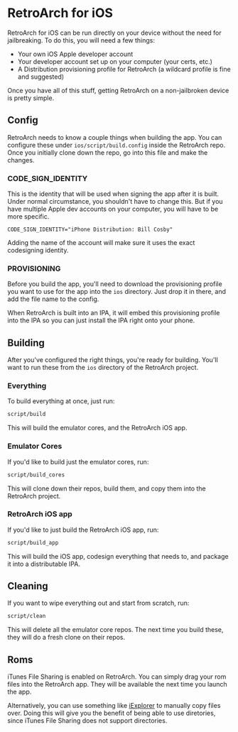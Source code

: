 # RetroArch for iOS

RetroArch for iOS can be run directly on your device without the need for jailbreaking. To do this, you will need a few things:

* Your own iOS Apple developer account
* Your developer account set up on your computer (your certs, etc.)
* A Distribution provisioning profile for RetroArch (a wildcard profile is fine and suggested)

Once you have all of this stuff, getting RetroArch on a non-jailbroken device is pretty simple.

## Config

RetroArch needs to know a couple things when building the app. You can configure these under `ios/script/build.config` inside the RetroArch repo. Once you initially clone down the repo, go into this file and make the changes.

### CODE_SIGN_IDENTITY

This is the identity that will be used when signing the app after it is built. Under normal circumstance, you shouldn't have to change this. But if you have multiple Apple dev accounts on your computer, you will have to be more specific.

```
CODE_SIGN_IDENTITY="iPhone Distribution: Bill Cosby"
```

Adding the name of the account will make sure it uses the exact codesigning identity.

### PROVISIONING

Before you build the app, you'll need to download the provisioning profile you want to use for the app into the `ios` directory. Just drop it in there, and add the file name to the config.

When RetroArch is built into an IPA, it will embed this provisioning profile into the IPA so you can just install the IPA right onto your phone.


## Building

After you've configured the right things, you're ready for building. You'll want to run these from the `ios` directory of the RetroArch project.

### Everything

To build everything at once, just run:

```sh
script/build
```

This will build the emulator cores, and the RetroArch iOS app.

### Emulator Cores

If you'd like to build just the emulator cores, run:

```sh
script/build_cores
```

This will clone down their repos, build them, and copy them into the RetroArch project.


### RetroArch iOS app

If you'd like to just build the RetroArch iOS app, run:

```sh
script/build_app
```

This will build the iOS app, codesign everything that needs to, and package it into a distributable IPA.

## Cleaning

If you want to wipe everything out and start from scratch, run:

```sh
script/clean
```

This will delete all the emulator core repos. The next time you build these, they will do a fresh clone on their repos.

## Roms

iTunes File Sharing is enabled on RetroArch. You can simply drag your rom files into the RetroArch app. They will be available the next time you launch the app.

Alternatively, you can use something like [iExplorer](http://www.macroplant.com/iexplorer) to manually copy files over. Doing this will give you the benefit of being able to use diretories, since iTunes File Sharing does not support directories.

